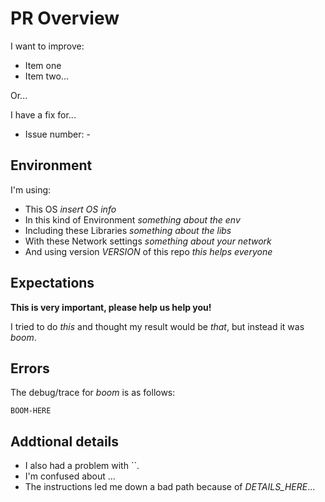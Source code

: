 # PR Overview

I want to improve:

- Item one
- Item two...

Or...

I have a fix for...

- Issue number: -

## Environment

I'm using:

- This OS _insert OS info_
- In this kind of Environment _something about the env_
- Including these Libraries _something about the libs_
- With these Network settings _something about your network_
- And using version _VERSION_ of this repo _this helps everyone_

## Expectations

**This is very important, please help us help you!**

I tried to do _this_ and thought my result would be _that_, but instead it was _boom_.

## Errors

The debug/trace for _boom_ is as follows:

```
BOOM-HERE
```

## Addtional details

- I also had a problem with ``.
- I'm confused about ...
- The instructions led me down a bad path because of _DETAILS_HERE_...
